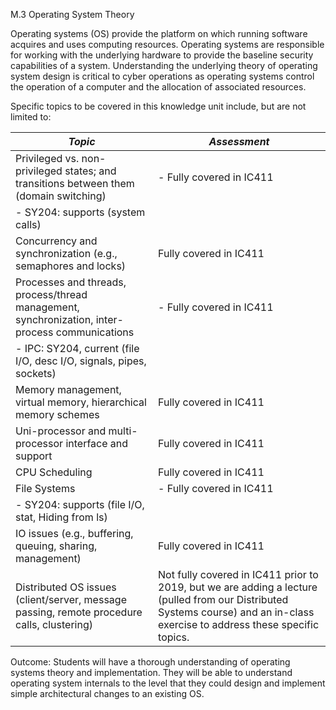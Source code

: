 M.3 Operating System Theory

Operating systems (OS) provide the platform on which running software
acquires and uses computing resources. Operating systems are responsible
for working with the underlying hardware to provide the baseline
security capabilities of a system. Understanding the underlying theory
of operating system design is critical to cyber operations as operating
systems control the operation of a computer and the allocation of
associated resources.

Specific topics to be covered in this knowledge unit include, but are
not limited to:

| ***Topic*** | ***Assessment*** |
| --- | --- |
| Privileged vs. non-privileged states; and transitions between them (domain switching)             | - Fully covered in IC411 
                                                                                                      - SY204: supports (system calls) |
| Concurrency and synchronization (e.g., semaphores and locks)                                      | Fully covered in IC411 |
| Processes and threads, process/thread management, synchronization, inter-process communications   | - Fully covered in IC411 
                                                                                                      - IPC: SY204, current (file I/O, desc I/O, signals, pipes, sockets) |
| Memory management, virtual memory, hierarchical memory schemes                                    | Fully covered in IC411 |
| Uni-processor and multi-processor interface and support                                           | Fully covered in IC411 |
| CPU Scheduling                                                                                    | Fully covered in IC411 |
| File Systems                                                                                      | - Fully covered in IC411
                                                                                                      - SY204: supports (file I/O, stat, Hiding from ls) |
| IO issues (e.g., buffering, queuing, sharing, management)                                         | Fully covered in IC411 |
| Distributed OS issues (client/server, message passing, remote procedure calls, clustering)        | Not fully covered in IC411 prior to 2019, but we are adding a lecture (pulled from our Distributed Systems course) and an in-class exercise to address these specific topics. |

Outcome: Students will have a thorough understanding of operating
systems theory and implementation. They will be able to understand
operating system internals to the level that they could design and
implement simple architectural changes to an existing OS.
